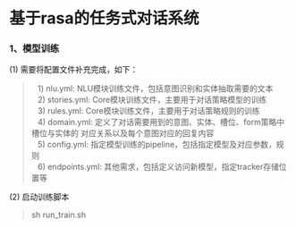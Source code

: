 # 基于rasa的任务式对话系统

### 1、模型训练

(1) 需要将配置文件补充完成，如下：<br/>
> &ensp; 1) nlu.yml: NLU模块训练文件，包括意图识别和实体抽取需要的文本<br/>
&ensp; 2) stories.yml: Core模块训练文件，主要用于对话策略模型的训练<br/>
&ensp; 3) rules.yml: Core模块训练文件，主要用于对话策略规则的训练<br/>
&ensp; 4) domain.yml: 定义了对话需要用到的意图、实体、槽位、form策略中槽位与实体的
对应关系以及每个意图对应的回复内容<br/>
&ensp; 5) config.yml: 指定模型训练的pipeline，包括指定模型及对应参数，规则<br/>
&ensp; 6) endpoints.yml: 其他需求，包括定义访问新模型，指定tracker存储位置等<br/>

(2) 启动训练脚本
> sh run_train.sh
